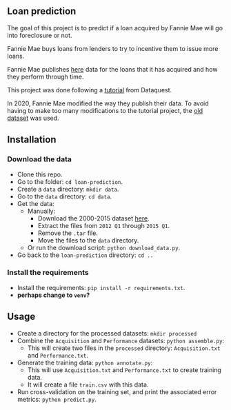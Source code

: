 ﻿Loan prediction
-
The goal of this project is to predict if a loan acquired by Fannie Mae will go into foreclosure or not.

Fannie Mae buys loans from lenders to try to incentive them to issue more loans.

Fannie Mae publishes [here](https://capitalmarkets.fanniemae.com/credit-risk-transfer/single-family-credit-risk-transfer/fannie-mae-single-family-loan-performance-data) data for the loans that it has acquired and how they perform through time.

This project was done following a [tutorial](https://www.dataquest.io/blog/data-science-portfolio-machine-learning/) from Dataquest.

In 2020, Fannie Mae modified the way they publish their data. To avoid having to make too many modifications to the tutorial project, the [old dataset](https://rapidsai.github.io/demos/datasets/mortgage-data) was used.

Installation
-
### Download the data
* Clone this repo.
* Go to the folder: `cd loan-prediction`.
* Create a `data` directory: `mkdir data`.
* Go to the `data` directory: `cd data`.
* Get the data:
	* Manually:
	    * Download the 2000-2015 dataset [here](https://rapidsai.github.io/demos/datasets/mortgage-data).
	    * Extract the files from `2012 Q1` through `2015 Q1`.
	    * Remove the `.tar` file.
	    * Move the files to the `data` directory.
	* Or run the download script: `python download_data.py`.
* Go back to the `loan-prediction` directory: `cd ..`

### Install the requirements
* Install the requirements: `pip install -r requirements.txt`.
* **perhaps change to `venv`?**

Usage
-
* Create a directory for the processed datasets: `mkdir processed`
* Combine the `Acquisition` and `Performance` datasets: `python assemble.py`:
	* This will create two files in the `processed` directory: `Acquisition.txt` and `Performance.txt`.
* Generate the training data: `python annotate.py`:
	* This will use `Acquisition.txt` and `Performance.txt` to create training data.
	* It will create a file `train.csv` with this data.
* Run cross-validation on the training set, and print the associated error metrics: `python predict.py`.



